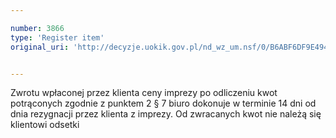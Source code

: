 ```yaml
---

number: 3866
type: 'Register item'
original_uri: 'http://decyzje.uokik.gov.pl/nd_wz_um.nsf/0/B6ABF6DF9E4948C4C1257AA20027E0E7?OpenDocument'


---
```


Zwrotu wpłaconej przez klienta ceny imprezy po odliczeniu kwot potrąconych zgodnie z punktem 2 § 7 biuro dokonuje w terminie 14 dni od dnia rezygnacji przez klienta z imprezy. Od zwracanych kwot nie należą się klientowi odsetki
